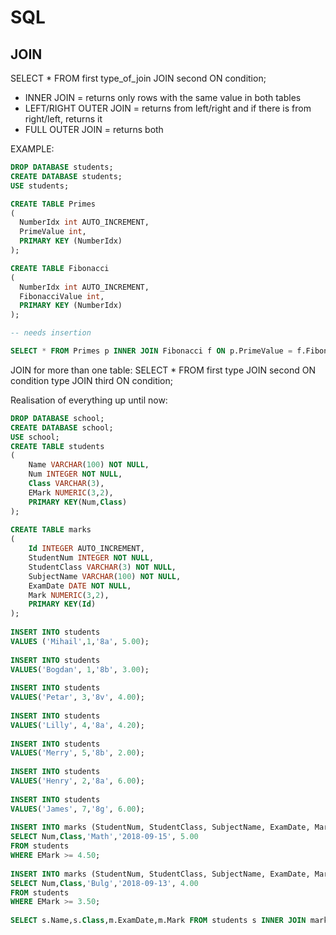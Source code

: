 # SQL

## JOIN
SELECT * FROM first type_of_join JOIN second ON condition;
* INNER JOIN = returns only rows with the same value in both tables
* LEFT/RIGHT OUTER JOIN = returns from left/right and if there is from right/left, returns it
* FULL OUTER JOIN = returns both

EXAMPLE:
```sql
DROP DATABASE students;
CREATE DATABASE students; 
USE students;

CREATE TABLE Primes 
(
  NumberIdx int AUTO_INCREMENT,
  PrimeValue int,
  PRIMARY KEY (NumberIdx)
);

CREATE TABLE Fibonacci 
(
  NumberIdx int AUTO_INCREMENT,
  FibonacciValue int,
  PRIMARY KEY (NumberIdx) 
);

-- needs insertion

SELECT * FROM Primes p INNER JOIN Fibonacci f ON p.PrimeValue = f.FibonacciValue;
```

JOIN for more than one table: SELECT * FROM first type JOIN second ON condition type JOIN third ON condition;

Realisation of everything up until now:
```sql
DROP DATABASE school;
CREATE DATABASE school;
USE school;
CREATE TABLE students
(
    Name VARCHAR(100) NOT NULL,
    Num INTEGER NOT NULL,
    Class VARCHAR(3),
    EMark NUMERIC(3,2),
    PRIMARY KEY(Num,Class)
);
 
CREATE TABLE marks
(
    Id INTEGER AUTO_INCREMENT,
    StudentNum INTEGER NOT NULL,
    StudentClass VARCHAR(3) NOT NULL,
    SubjectName VARCHAR(100) NOT NULL,
    ExamDate DATE NOT NULL,
    Mark NUMERIC(3,2),
    PRIMARY KEY(Id)
);
 
INSERT INTO students
VALUES ('Mihail',1,'8a', 5.00);
 
INSERT INTO students
VALUES('Bogdan', 1,'8b', 3.00);
 
INSERT INTO students
VALUES('Petar', 3,'8v', 4.00);
 
INSERT INTO students
VALUES('Lilly', 4,'8a', 4.20);
 
INSERT INTO students
VALUES('Merry', 5,'8b', 2.00);
 
INSERT INTO students
VALUES('Henry', 2,'8a', 6.00);
 
INSERT INTO students
VALUES('James', 7,'8g', 6.00);
 
INSERT INTO marks (StudentNum, StudentClass, SubjectName, ExamDate, Mark)
SELECT Num,Class,'Math','2018-09-15', 5.00
FROM students
WHERE EMark >= 4.50;
 
INSERT INTO marks (StudentNum, StudentClass, SubjectName, ExamDate, Mark)
SELECT Num,Class,'Bulg','2018-09-13', 4.00
FROM students
WHERE EMark >= 3.50;
 
SELECT s.Name,s.Class,m.ExamDate,m.Mark FROM students s INNER JOIN marks m ON s.Num = m.StudentNum AND s.Class = m.StudentClass;
```
